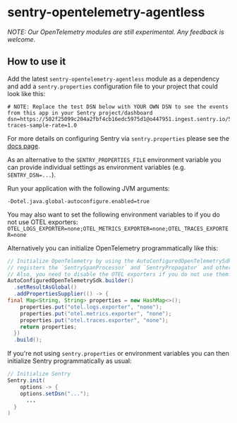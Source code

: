# sentry-opentelemetry-agentless

*NOTE: Our OpenTelemetry modules are still experimental. Any feedback is welcome.*

## How to use it

Add the latest `sentry-opentelemetry-agentless` module as a dependency and add a `sentry.properties` 
configuration file to your project that could look like this:

```properties
# NOTE: Replace the test DSN below with YOUR OWN DSN to see the events from this app in your Sentry project/dashboard
dsn=https://502f25099c204a2fbf4cb16edc5975d1@o447951.ingest.sentry.io/5428563
traces-sample-rate=1.0
```

For more details on configuring Sentry via `sentry.properties` please see the
[docs page](https://docs.sentry.io/platforms/java/configuration/).

As an alternative to the `SENTRY_PROPERTIES_FILE` environment variable you can provide individual
settings as environment variables (e.g. `SENTRY_DSN=...`).

Run your application with the following JVM arguments:
```
-Dotel.java.global-autoconfigure.enabled=true
```

You may also want to set the following environment variables to if you do not use OTEL exporters:
`OTEL_LOGS_EXPORTER=none;OTEL_METRICS_EXPORTER=none;OTEL_TRACES_EXPORTER=none`

Alternatively you can initialize OpenTelemetry programmatically like this:

```java
// Initialize OpenTelemetry by using the AutoConfiguredOpenTelemetrySdk which automatically
// registers the `SentrySpanProcessor` and `SentryPropagator` and others.
// Also, you need to disable the OTEL exporters if you do not use them.
AutoConfiguredOpenTelemetrySdk.builder()
  .setResultAsGlobal()
  .addPropertiesSupplier(() -> {
final Map<String, String> properties = new HashMap<>();
    properties.put("otel.logs.exporter", "none");
    properties.put("otel.metrics.exporter", "none");
    properties.put("otel.traces.exporter", "none");
    return properties;
  })
  .build();
```

If you're not using `sentry.properties` or environment variables you can then initialize Sentry programmatically as usual:

```java
// Initialize Sentry
Sentry.init(
    options -> {
    options.setDsn("...");
      ...
  }
)
```
